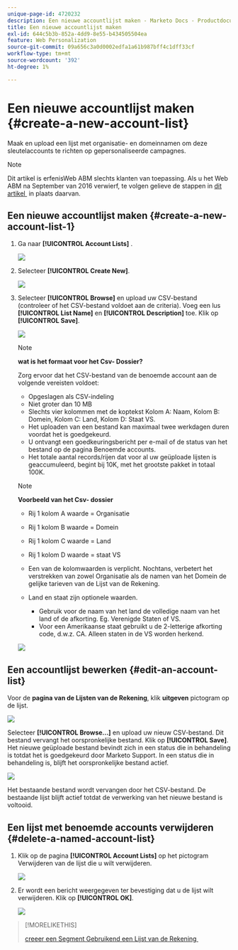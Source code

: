 ```yaml
---
unique-page-id: 4720232
description: Een nieuwe accountlijst maken - Marketo Docs - Productdocumentatie
title: Een nieuwe accountlijst maken
exl-id: 644c5b3b-852a-4dd9-8e55-b434505504ea
feature: Web Personalization
source-git-commit: 09a656c3a0d0002edfa1a61b987bff4c1dff33cf
workflow-type: tm+mt
source-wordcount: '392'
ht-degree: 1%

---
```


# Een nieuwe accountlijst maken {#create-a-new-account-list}

Maak en upload een lijst met organisatie- en domeinnamen om deze sleutelaccounts te richten op gepersonaliseerde campagnes.

>[!NOTE]
>
>Dit artikel is erfenisWeb ABM slechts klanten van toepassing. Als u het Web ABM na September van 2016 verwierf, te volgen gelieve de stappen in [&#x200B; dit artikel &#x200B;](https://docs.marketo.com/display/DOCS/Account+Lists#AccountLists-CreateaNewAccountList) in plaats daarvan.

## Een nieuwe accountlijst maken {#create-a-new-account-list-1}

1. Ga naar **[!UICONTROL Account Lists]** .

   ![](assets/dropdown-account-lists-hand.jpg)

1. Selecteer **[!UICONTROL Create New]**.

   ![](assets/create-new-account-list-hand.jpg)

1. Selecteer **[!UICONTROL Browse]** en upload uw CSV-bestand (controleer of het CSV-bestand voldoet aan de criteria). Voeg een lus **[!UICONTROL List Name]** en **[!UICONTROL Description]** toe. Klik op **[!UICONTROL Save]**.

   ![](assets/create-account-list-hands.jpg)

   >[!NOTE]
   >
   >**wat is het formaat voor het Csv- Dossier?**
   >
   >Zorg ervoor dat het CSV-bestand van de benoemde account aan de volgende vereisten voldoet:
   >
   >* Opgeslagen als CSV-indeling
   >* Niet groter dan 10 MB
   >* Slechts vier kolommen met de koptekst Kolom A: Naam, Kolom B: Domein, Kolom C: Land, Kolom D: Staat VS.
   >* Het uploaden van een bestand kan maximaal twee werkdagen duren voordat het is goedgekeurd.
   >* U ontvangt een goedkeuringsbericht per e-mail of de status van het bestand op de pagina Benoemde accounts.
   >* Het totale aantal records/rijen dat voor al uw geüploade lijsten is geaccumuleerd, begint bij 10K, met het grootste pakket in totaal 100K.

   >[!NOTE]
   >
   >**Voorbeeld van het Csv- dossier**
   >
   >* Rij 1 kolom A waarde = Organisatie
   >* Rij 1 kolom B waarde = Domein
   >* Rij 1 kolom C waarde = Land
   >* Rij 1 kolom D waarde = staat VS
   >* Een van de kolomwaarden is verplicht. Nochtans, verbetert het verstrekken van zowel Organisatie als de namen van het Domein de gelijke tarieven van de Lijst van de Rekening.
   >* Land en staat zijn optionele waarden.
   >
   >   * Gebruik voor de naam van het land de volledige naam van het land of de afkorting. Eg. Verenigde Staten of VS.
   >   * Voor een Amerikaanse staat gebruikt u de 2-letterige afkorting code, d.w.z. CA. Alleen staten in de VS worden herkend.
   >
   >![](assets/image2015-2-25-12-3a19-3a10.png)

## Een accountlijst bewerken {#edit-an-account-list}

Voor de **pagina van de Lijsten van de Rekening**, klik **uitgeven** pictogram op de lijst.

![](assets/create-new-account-list-edit.jpg)

Selecteer **[!UICONTROL Browse...]** en upload uw nieuw CSV-bestand. Dit bestand vervangt het oorspronkelijke bestand. Klik op **[!UICONTROL Save]**. Het nieuwe geüploade bestand bevindt zich in een status die in behandeling is totdat het is goedgekeurd door Marketo Support. In een status die in behandeling is, blijft het oorspronkelijke bestand actief.

![](assets/set-account-list-edit-hands.jpg)

Het bestaande bestand wordt vervangen door het CSV-bestand. De bestaande lijst blijft actief totdat de verwerking van het nieuwe bestand is voltooid.

## Een lijst met benoemde accounts verwijderen {#delete-a-named-account-list}

1. Klik op de pagina **[!UICONTROL Account Lists]** op het pictogram Verwijderen van de lijst die u wilt verwijderen.

   ![](assets/create-new-account-list-delete.jpg)

1. Er wordt een bericht weergegeven ter bevestiging dat u de lijst wilt verwijderen. Klik op **[!UICONTROL OK]**.

   ![](assets/delete-notification-hand.jpg)

>[!MORELIKETHIS]
>
>[&#x200B; creeer een Segment Gebruikend een Lijst van de Rekening &#x200B;](/help/marketo/product-docs/web-personalization/account-based-web-marketing/create-a-segment-using-an-account-list.md)
